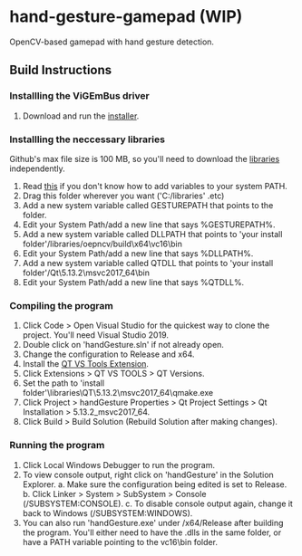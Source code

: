 # hand-gesture-gamepad (WIP)
OpenCV-based gamepad with hand gesture detection.

## Build Instructions

### Installling the ViGEmBus driver
1. Download and run the [installer](https://github.com/ViGEm/ViGEmBus/releases).

### Installling the neccessary libraries
Github's max file size is 100 MB, so you'll need to download the [libraries](https://drive.google.com/file/d/1nXv2xGv0qZw3p3Zejyg9sOplehEtdbnW/view?usp=sharing) independently. 

1. Read [this](https://www.imatest.com/docs/editing-system-environment-variables/#Windows) if you don't know how to add variables to your system PATH.
2. Drag this folder wherever you want ('C:/libraries' .etc)
3. Add a new system variable called GESTUREPATH that points to the folder.
4. Edit your System Path/add a new line that says %GESTUREPATH%.
5. Add a new system variable called DLLPATH that points to 'your install folder'/libraries/oepncv/build\x64\vc16\bin
6. Edit your System Path/add a new line that says %DLLPATH%.
7. Add a new system variable called QTDLL that points to 'your install folder'/Qt\5.13.2\msvc2017_64\bin
8. Edit your System Path/add a new line that says %QTDLL%.

### Compiling the program
1. Click Code > Open Visual Studio for the quickest way to clone the project. You'll need Visual Studio 2019.
2. Double click on 'handGesture.sln' if not already open.
3. Change the configuration to Release and x64.
4. Install the [QT VS Tools Extension](https://doc.qt.io/qtvstools/qtvstools-getting-started.html).
5. Click Extensions > QT VS TOOLS > QT Versions.
6. Set the path to 'install folder'\libraries\QT\5.13.2\msvc2017_64\qmake.exe
7. Click Project > handGesture Properties > Qt Project Settings > Qt Installation > 5.13.2_msvc2017_64.
8. Click Build > Build Solution (Rebuild Solution after making changes).

### Running the program
1. Click Local Windows Debugger to run the program.
2. To view console output, right click on 'handGesture' in the Solution Explorer.
  a. Make sure the configuration being edited is set to Release.
  b. Click Linker > System > SubSystem > Console (/SUBSYSTEM:CONSOLE).
  c. To disable console output again, change it back to Windows (/SUBSYSTEM:WINDOWS).
3. You can also run 'handGesture.exe' under /x64/Release after building the program. You'll either need to have the .dlls in the same folder, or have a PATH variable pointing to the vc16\bin folder.
